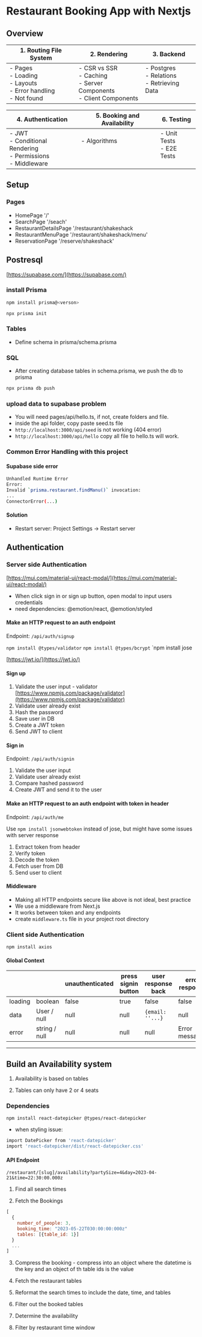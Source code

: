 # Restaurant Booking App with Nextjs

## Overview

| 1. Routing File System                                               | 2. Rendering                                                                | 3. Backend                                             |
| -------------------------------------------------------------------- | --------------------------------------------------------------------------- | ------------------------------------------------------ |
| - Pages<br>- Loading<br>- Layouts<br>- Error handling<br>- Not found | - CSR vs SSR<br>- Caching<br>- Server Components<br>- Client Components<br> | - Postgres<br>- Relations<br>- Retrieving Data<br><br> |

| 4. Authentication                                                 | 5. Booking and Availability | 6. Testing                          |
| ----------------------------------------------------------------- | --------------------------- | ----------------------------------- |
| - JWT<br>- Conditional Rendering<br>- Permissions<br>- Middleware | - Algorithms <br><br><br>   | - Unit Tests<br>- E2E Tests<br><br> |

## Setup

### Pages

- HomePage '/'
- SearchPage '/seach'
- RestaurantDetailsPage '/restaurant/shakeshack
- RestaurantMenuPage '/restaurant/shakeshack/menu'
- ReservationPage '/reserve/shakeshack'

## Postresql

[https://supabase.com/](https://supabase.com/)

### install Prisma

```bash
npm install prisma@<verson>

npx prisma init
```

### Tables

- Define schema in prisma/schema.prisma

### SQL

- After creating database tables in schema.prisma, we push the db to prisma

```bash
npx prisma db push

```

### upload data to supabase problem

- You will need pages/api/hello.ts, if not, create folders and file.
- inside the api folder, copy paste seed.ts file
- `http://localhost:3000/api/seed` is not working (404 error)
- `http://localhost:3000/api/hello` copy all file to hello.ts will work.

### Common Error Handling with this project

#### Supabase side error

```bash
Unhandled Runtime Error
Error:
Invalid `prisma.restaurant.findManu()` invocation:
...
ConnectorError(...)
```

#### Solution

- Restart server: Project Settings -> Restart server

## Authentication

### Server side Authentication

[https://mui.com/material-ui/react-modal/](https://mui.com/material-ui/react-modal/)

- When click sign in or sign up button, open modal to input users credentials
- need dependencies: @emotion/react, @emotion/styled

#### Make an HTTP request to an auth endpoint

Endpoint: `/api/auth/signup`

`npm install @types/validator`
`npm install @types/bcrypt`
`npm install jose

[https://jwt.io/](https://jwt.io/)

#### Sign up

1. Validate the user input - validator [https://www.npmjs.com/package/validator](https://www.npmjs.com/package/validator)
2. Validate user already exist
3. Hash the password
4. Save user in DB
5. Create a JWT token
6. Send JWT to client

#### Sign in

Endpoint: `/api/auth/signin`

1. Validate the user input
2. Validate user already exist
3. Compare hashed password
4. Create JWT and send it to the user

#### Make an HTTP request to an auth endpoint with token in header

Endpoint: `/api/auth/me`

Use `npm install jsonwebtoken` instead of jose, but might have some issues with server response

1. Extract token from header
2. Verify token
3. Decode the token
4. Fetch user from DB
5. Send user to client

#### Middleware

- Making all HTTP endpoints secure like above is not ideal, best practice
- We use a middleware from Next.js
- It works between token and any endpoints
- create `middleware.ts` file in your project root directory

### Client side Authentication

`npm install axios`

#### Global Context

|         |               | unauthenticated | press<br>signin button | user<br>response back | error<br>response |
| ------- | ------------- | --------------- | ---------------------- | --------------------- | ----------------- |
| loading | boolean       | false           | true                   | false                 | false             |
| data    | User / null   | null            | null                   | `{email: ''...}`      | null              |
| error   | string / null | null            | null                   | null                  | Error messages    |

---

## Build an Availability system

1. Availability is based on tables

2. Tables can only have 2 or 4 seats

### Dependencies

`npm install react-datepicker @types/react-datepicker`

- when styling issue:

```bash
import DatePicker from 'react-datepicker'
import 'react-datepicker/dist/react-datepicker.css'
```

#### API Endpoint

`/restaurant/[slug]/availability?partySize=4&day=2023-04-21&time=22:30:00.000z`

1. Find all search times

2. Fetch the Bookings

```javascript
[
  {
    number_of_people: 3,
    booking_time: "2023-05-22T030:00:00:000z"
    tables: [{table_id: 1}]
  }
  ...
]
```

3. Compress the booking - compress into an object where the datetime is the key and an object of th table ids is the value

4. Fetch the restaurant tables

5. Reformat the search times to include the date, time, and tables

6. Filter out the booked tables

7. Determine the availability

8. Filter by restaurant time window
